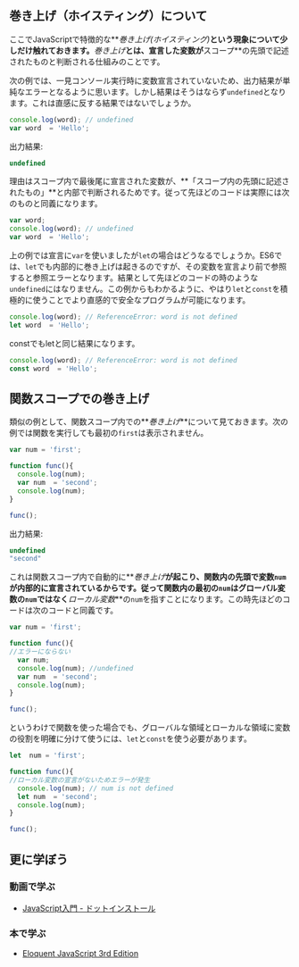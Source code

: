 ## 巻き上げ（ホイスティング）について

ここでJavaScriptで特徴的な**_巻き上げ(ホイスティング)_**という現象について少しだけ触れておきます。**_巻き上げ_**とは、宣言した変数が**スコープ**の先頭で記述されたものと判断される仕組みのことです。

次の例では、一見コンソール実行時に変数宣言されていないため、出力結果が単純なエラーとなるように思います。しかし結果はそうはならず`undefined`となります。これは直感に反する結果ではないでしょうか。

```js
console.log(word); // undefined
var word  = 'Hello';
```

出力結果:

```js
undefined
```

理由はスコープ内で最後尾に宣言された変数が、**「スコープ内の先頭に記述されたもの」**と内部で判断されるためです。従って先ほどのコードは実際には次のものと同義になります。

```js
var word;
console.log(word); // undefined
var word  = 'Hello';
```

上の例では宣言に`var`を使いましたが`let`の場合はどうなるでしょうか。ES6では、`let`でも内部的に巻き上げは起きるのですが、その変数を宣言より前で参照すると参照エラーとなります。結果として先ほどのコードの時のような`undefined`にはなりません。この例からもわかるように、やはり`let`と`const`を積極的に使うことでより直感的で安全なプログラムが可能になります。

```js
console.log(word); // ReferenceError: word is not defined
let word  = 'Hello';
```

constでもletと同じ結果になります。

```js
console.log(word); // ReferenceError: word is not defined
const word  = 'Hello';
```

## 関数スコープでの巻き上げ

類似の例として、関数スコープ内での**_巻き上げ_**について見ておきます。次の例では関数を実行しても最初の`first`は表示されません。

```js
var num = 'first';

function func(){
  console.log(num);
  var num  = 'second';
  console.log(num);
}

func();
```

出力結果:

```js
undefined
"second"
```

これは関数スコープ内で自動的に**_巻き上げ_**が起こり、関数内の先頭で変数`num`が内部的に宣言されているからです。従って関数内の最初の`num`はグローバル変数の`num`ではなく**_ローカル変数_**の`num`を指すことになります。この時先ほどのコードは次のコードと同義です。

```js
var num = 'first';

function func(){
//エラーにならない
  var num;
  console.log(num); //undefined
  var num  = 'second';
  console.log(num);
}

func();
```

というわけで関数を使った場合でも、グローバルな領域とローカルな領域に変数の役割を明確に分けて使うには、`let`と`const`を使う必要があります。

```js
let  num = 'first';

function func(){
//ローカル変数の宣言がないためエラーが発生
  console.log(num); // num is not defined
  let num  = 'second';
  console.log(num);
}

func();
```

## 更に学ぼう

### 動画で学ぶ

- [JavaScript入門 - ドットインストール](https://dotinstall.com/lessons/basic_javascript_v2)

### 本で学ぶ

- [Eloquent JavaScript 3rd Edition](http://eloquentjavascript.net/)

